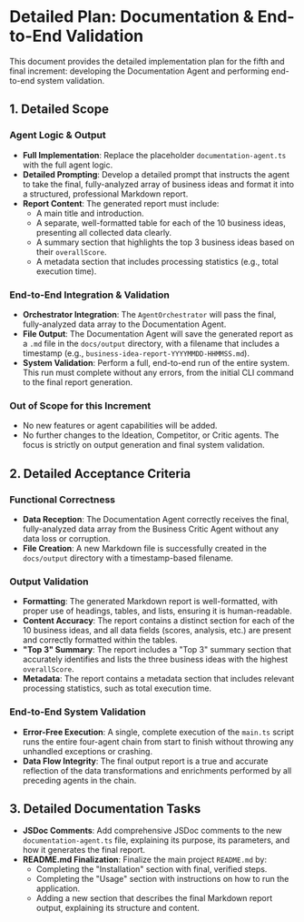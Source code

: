 # Detailed Plan: Documentation & End-to-End Validation

This document provides the detailed implementation plan for the fifth and final increment: developing the Documentation Agent and performing end-to-end system validation.

## 1. Detailed Scope

### Agent Logic & Output
- **Full Implementation**: Replace the placeholder `documentation-agent.ts` with the full agent logic.
- **Detailed Prompting**: Develop a detailed prompt that instructs the agent to take the final, fully-analyzed array of business ideas and format it into a structured, professional Markdown report.
- **Report Content**: The generated report must include:
    - A main title and introduction.
    - A separate, well-formatted table for each of the 10 business ideas, presenting all collected data clearly.
    - A summary section that highlights the top 3 business ideas based on their `overallScore`.
    - A metadata section that includes processing statistics (e.g., total execution time).

### End-to-End Integration & Validation
- **Orchestrator Integration**: The `AgentOrchestrator` will pass the final, fully-analyzed data array to the Documentation Agent.
- **File Output**: The Documentation Agent will save the generated report as a `.md` file in the `docs/output` directory, with a filename that includes a timestamp (e.g., `business-idea-report-YYYYMMDD-HHMMSS.md`).
- **System Validation**: Perform a full, end-to-end run of the entire system. This run must complete without any errors, from the initial CLI command to the final report generation.

### Out of Scope for this Increment
- No new features or agent capabilities will be added.
- No further changes to the Ideation, Competitor, or Critic agents. The focus is strictly on output generation and final system validation.

## 2. Detailed Acceptance Criteria

### Functional Correctness
- **Data Reception**: The Documentation Agent correctly receives the final, fully-analyzed data array from the Business Critic Agent without any data loss or corruption.
- **File Creation**: A new Markdown file is successfully created in the `docs/output` directory with a timestamp-based filename.

### Output Validation
- **Formatting**: The generated Markdown report is well-formatted, with proper use of headings, tables, and lists, ensuring it is human-readable.
- **Content Accuracy**: The report contains a distinct section for each of the 10 business ideas, and all data fields (scores, analysis, etc.) are present and correctly formatted within the tables.
- **"Top 3" Summary**: The report includes a "Top 3" summary section that accurately identifies and lists the three business ideas with the highest `overallScore`.
- **Metadata**: The report contains a metadata section that includes relevant processing statistics, such as total execution time.

### End-to-End System Validation
- **Error-Free Execution**: A single, complete execution of the `main.ts` script runs the entire four-agent chain from start to finish without throwing any unhandled exceptions or crashing.
- **Data Flow Integrity**: The final output report is a true and accurate reflection of the data transformations and enrichments performed by all preceding agents in the chain.

## 3. Detailed Documentation Tasks

- **JSDoc Comments**: Add comprehensive JSDoc comments to the new `documentation-agent.ts` file, explaining its purpose, its parameters, and how it generates the final report.
- **README.md Finalization**: Finalize the main project `README.md` by:
    - Completing the "Installation" section with final, verified steps.
    - Completing the "Usage" section with instructions on how to run the application.
    - Adding a new section that describes the final Markdown report output, explaining its structure and content.